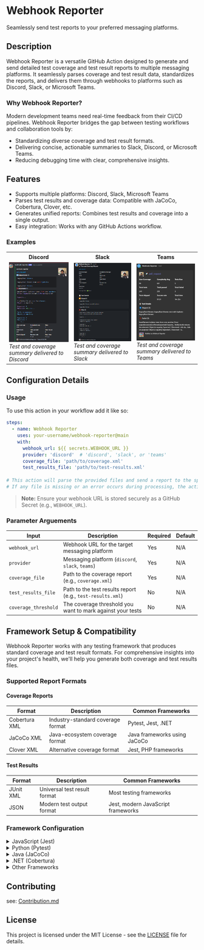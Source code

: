 # Webhook Reporter
Seamlessly send test reports to your preferred messaging platforms.
## Description
Webhook Reporter is a versatile GitHub Action designed to generate and send detailed test coverage and test result reports to multiple messaging platforms. It seamlessly parses coverage and test result data, standardizes the reports, and delivers them through webhooks to platforms such as Discord, Slack, or Microsoft Teams.

### Why Webhook Reporter?
Modern development teams need real-time feedback from their CI/CD pipelines. Webhook Reporter bridges the gap between testing workflows and collaboration tools by:
- Standardizing diverse coverage and test result formats.
- Delivering concise, actionable summaries to Slack, Discord, or Microsoft Teams.
- Reducing debugging time with clear, comprehensive insights.

## Features
- Supports multiple platforms: Discord, Slack, Microsoft Teams
- Parses test results and coverage data: Compatible with JaCoCo, Cobertura, Clover, etc.
- Generates unified reports: Combines test results and coverage into a single output.
- Easy integration: Works with any GitHub Actions workflow.

### Examples

<table>
  <tr>
    <th>Discord</th>
    <th>Slack</th>
    <th>Teams</th>
  </tr>
  <tr>
    <td>
      <img src="./images/discord_example.PNG" alt="Discord image example message report" width="250"/>
      <br/><em>Test and coverage summary delivered to Discord</em>
    </td>
    <td>
      <img src="./images/slack_example.PNG" alt="Slack image example message report" width="250"/>
      <br/><em>Test and coverage summary delivered to Slack</em>
    </td>
    <td>
      <img src="./images/teams_example.PNG" alt="Teams image example message report" width="250"/>
      <br/><em>Test and coverage summary delivered to Teams</em>
    </td>
  </tr>
</table>


## Configuration Details
### Usage
To use this action in your workflow add it like so:

```yaml
steps:
  - name: Webhook Reporter
    uses: your-username/webhook-reporter@main
    with:
      webhook_url: ${{ secrets.WEBHOOK_URL }}
      provider: 'discord'  # 'discord', 'slack', or 'teams'
      coverage_file: 'path/to/coverage.xml'
      test_results_file: 'path/to/test-results.xml'

# This action will parse the provided files and send a report to the specified webhook URL. Ensure the files are generated before this step.
# If any file is missing or an error occurs during processing, the action will log the issue for troubleshooting.
```
> **Note:** Ensure your webhook URL is stored securely as a GitHub Secret (e.g., `WEBHOOK_URL`).


### Parameter Arguements

| Input               | Description                                                      | Required | Default |
|---------------------|------------------------------------------------------------------|----------|---------|
| `webhook_url`       | Webhook URL for the target messaging platform                    | Yes      | N/A     |
| `provider`          | Messaging platform (`discord`, `slack`, `teams`)                 | Yes      | N/A     |
| `coverage_file`     | Path to the coverage report (e.g., `coverage.xml`)               | Yes      | N/A     |
| `test_results_file` | Path to the test results report (e.g., `test-results.xml`)       | No       | N/A     |
| `coverage_threshold`| The coverage threshold you want to mark against your tests       | No       | N/A     |


## Framework Setup & Compatibility

Webhook Reporter works with any testing framework that produces standard coverage and test result formats. For comprehensive insights into your project's health, we'll help you generate both coverage and test results files.

### Supported Report Formats

#### Coverage Reports
| Format | Description | Common Frameworks |
|--------|-------------|-------------------|
| Cobertura XML | Industry-standard coverage format | Pytest, Jest, .NET |
| JaCoCo XML | Java-ecosystem coverage format | Java frameworks using JaCoCo |
| Clover XML | Alternative coverage format | Jest, PHP frameworks |

#### Test Results
| Format | Description | Common Frameworks |
|--------|-------------|-------------------|
| JUnit XML | Universal test result format | Most testing frameworks |
| JSON | Modern test output format | Jest, modern JavaScript frameworks |

### Framework Configuration

<details>
  <summary>JavaScript (Jest)</summary>

  ### Installation
  First, install the necessary dependencies:
  ```bash
  npm install --save-dev jest-junit
  ```

  ### Configuration
  Add to your `package.json`:
  ```json
  "jest-junit": {
    "outputDirectory": "./test-results",
    "outputName": "test-results.xml"
  }
  ```

  ### Usage
  ```bash
  jest --coverage --coverageReporters=cobertura --testResultsProcessor=jest-junit
  ```

  This generates:
  - Coverage report: `coverage/cobertura-coverage.xml`
  - Test results: `test-results/test-results.xml`

  ### Alternative Coverage Format
  Jest can also output coverage in Clover format:
  ```bash
  jest --coverage --coverageReporters=clover
  ```

  > **Note:** You only need either Cobertura OR Clover format - pick the one that best suits your needs.
</details>

<details>
  <summary>Python (Pytest)</summary>

  ### Installation
  ```bash
  pip install pytest-cov pytest-junit
  ```

  ### Usage
  ```bash
  pytest --cov=your_package --cov-report=xml:coverage.xml --junitxml=test-results.xml
  ```

  This command:
  - Runs pytest with coverage enabled
  - Generates Cobertura-compatible coverage report (`coverage.xml`)
  - Outputs test results in JUnit format (`test-results.xml`)
  
  The command will handle both coverage generation and test results output in formats that Webhook Reporter can process.
</details>

<details>
  <summary>Java (JaCoCo)</summary>

  Configure your Maven build tool for JaCoCo as follows:

  ```xml
  <plugin>
      <groupId>org.jacoco</groupId>
      <artifactId>jacoco-maven-plugin</artifactId>
      <version>0.8.7</version>
      <executions>
          <execution>
              <goals>
                  <goal>prepare-agent</goal>
              </goals>
          </execution>
          <execution>
              <id>report</id>
              <phase>test</phase>
              <goals>
                  <goal>report</goal>
              </goals>
          </execution>
      </executions>
  </plugin>
  ```

  For test results, add the Surefire plugin:
  ```xml
  <plugin>
      <groupId>org.apache.maven.plugins</groupId>
      <artifactId>maven-surefire-plugin</artifactId>
      <version>3.0.0-M5</version>
      <configuration>
          <redirectTestOutputToFile>true</redirectTestOutputToFile>
      </configuration>
  </plugin>
  ```

  ### Usage
  ```bash
  mvn clean test
  ```

  This will generate:
  - Coverage report in JaCoCo's native XML format: `target/site/jacoco/jacoco.xml`
  - Test results in JUnit format: `target/surefire-reports/TEST-*.xml`
</details>

<details>
  <summary>.NET (Cobertura)</summary>

  ### Installation
  ```bash
  dotnet add package coverlet.collector
  ```

  ### Usage
  ```bash
  dotnet test /p:CollectCoverage=true /p:CoverletOutputFormat=cobertura
  ```

  This generates:
  - Coverage report in Cobertura format: `coverage.cobertura.xml`
  - Test results are typically generated in the Visual Studio Test Platform's TRX format
</details>

<details>
  <summary>Other Frameworks</summary>

  Your framework should output one of these formats:
  - Coverage: Cobertura XML, JaCoCo XML, or Clover XML
  - Test Results: JUnit XML or JSON

  Many frameworks can output to these formats through plugins or configuration. If your framework doesn't support these formats directly, consider:
  1. Looking for coverage/reporting plugins that support these formats
  2. Using a format converter tool
  3. Creating a custom reporter that outputs in one of the supported formats
</details>

## Contributing
see: [Contribution.md](https://github.com/Moeh-Jama/webhook-reporter/blob/main/Contributions.md)



## License
This project is licensed under the MIT License - see the [LICENSE](LICENSE) file for details.
